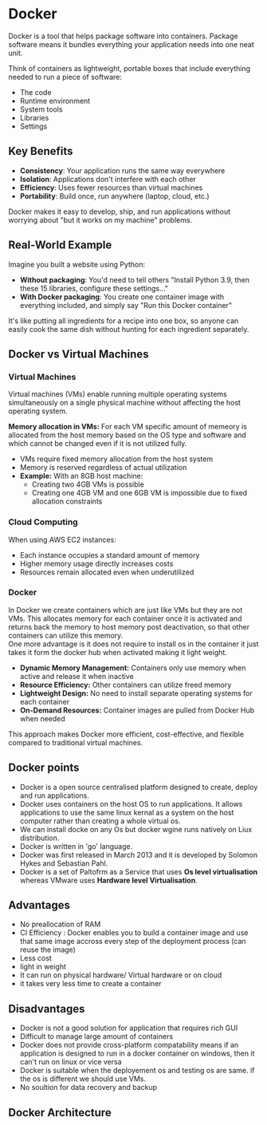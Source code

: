 # Docker

Docker is a tool that helps package software into containers. Package software means it bundles everything your application needs into one neat unit.

Think of containers as lightweight, portable boxes that include everything needed to run a piece of software:

- The code
- Runtime environment
- System tools
- Libraries
- Settings

## Key Benefits

- **Consistency**: Your application runs the same way everywhere
- **Isolation**: Applications don't interfere with each other
- **Efficiency**: Uses fewer resources than virtual machines
- **Portability**: Build once, run anywhere (laptop, cloud, etc.)

Docker makes it easy to develop, ship, and run applications without worrying about "but it works on my machine" problems.

## Real-World Example

Imagine you built a website using Python:

- **Without packaging**: You'd need to tell others "Install Python 3.9, then these 15 libraries, configure these settings..."
- **With Docker packaging**: You create one container image with everything included, and simply say "Run this Docker container"

It's like putting all ingredients for a recipe into one box, so anyone can easily cook the same dish without hunting for each ingredient separately.

## Docker vs Virtual Machines

### Virtual Machines
Virtual machines (VMs) enable running multiple operating systems simultaneously on a single physical machine without affecting the host operating system.

**Memory allocation in VMs:** For each VM specific amount of memeory is allocated from the host memory based on the OS type and software and which cannot be changed even if it is not utilized fully.
- VMs require fixed memory allocation from the host system
- Memory is reserved regardless of actual utilization
- **Example:** With an 8GB host machine:
  - Creating two 4GB VMs is possible
  - Creating one 4GB VM and one 6GB VM is impossible due to fixed allocation constraints

### Cloud Computing
When using AWS EC2 instances:
  - Each instance occupies a standard amount of memory
  - Higher memory usage directly increases costs
  - Resources remain allocated even when underutilized

### Docker
In Docker we create containers which are just like VMs  but they are not VMs. This allocates memory for each container once it is activated and returns back the memory to host memory post deactivation, so that other containers can utilize this memory.  
One more advantage is it does not require to install os in the container it just takes it form the docker hub when activated making it light weight.  
  - **Dynamic Memory Management:** Containers only use memory when active and release it when inactive
  - **Resource Efficiency:** Other containers can utilize freed memory
  - **Lightweight Design:** No need to install separate operating systems for each container
  - **On-Demand Resources:** Container images are pulled from Docker Hub when needed

This approach makes Docker more efficient, cost-effective, and flexible compared to traditional virtual machines.

## Docker points
- Docker is a open source centralised platform designed to create, deploy and run applications.
- Docker uses containers on the host OS to run applications. It allows applications to use the same linux kernal as a system on the host computer rather than creating a whole virtual os.
- We can install docke on any Os but docker wgine runs natively on Liux distribution.
- Docker is written in 'go' language.
- Docker was first released in March 2013 and it is developed by Solomon Hykes and Sebastian Pahl.
- Docker is a set of Paltofrm as a Service that uses **Os level virtualisation** whereas VMware uses **Hardware level Virtualisation**.

## Advantages
- No preallocation of RAM
- CI Efficiency : Docker enables you to build a container image and use that  same image accross every step  of the deployment process (can reuse the image)
- Less cost
- light in weight
- It can run on physical hardware/ Virtual hardware or on cloud
- it takes very less time to create a container

## Disadvantages
- Docker is not a good solution for application that requires rich GUI
- Difficult to manage large amount of containers
- Docker does not provide cross-platform compatability means if an application is designed to run in a docker container on windows, then it can't run on linux or vice versa
- Docker is suitable when the deployement os and testing os are same. if the os is different we should use VMs.
- No soultion for data recovery and backup

## Docker Architecture
  
